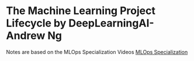 # The Machine Learning Project Lifecycle by DeepLearningAI-Andrew Ng

Notes are based on the MLOps Specialization Videos
[MLOps Specialization](https://www.youtube.com/watch?v=NgWujOrCZFo&list=PLkDaE6sCZn6GMoA0wbpJLi3t34Gd8l0aK&index=1)